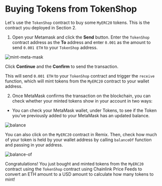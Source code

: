 # Buying Tokens from TokenShop

Let's use the `TokenShop` contract to buy some `MyERC20` tokens. This is the contract you deployed in Section 2.

1. Open your Metamask and click the **Send** button. Enter the `TokenShop` contract address as the **To** address and enter `0.001` as the amount to send `0.001 ETH` to your `TokenShop` address.

![mint-meta-mask](/chainlink-fundamentals/3-oracles-and-chainlink-data-feeds/assets/mint-meta-mask.png)

Click **Continue** and the **Confirm** to send the transaction.

This will send `0.001 ETH` to your `TokenShop` contract and trigger the `receive` function, which will mint tokens from the `MyERC20` contract to your wallet address.

2. Once MetaMask confirms the transaction on the blockchain, you can check whether your minted tokens show in your account in two ways:

- You can check your MetaMask wallet, under Tokens, to see if the Token you’ve previously added to your MetaMask has an updated balance.

![balance](/chainlink-fundamentals/3-oracles-and-chainlink-data-feeds/assets/balance.png)

You can also click on the `MyERC20` contract in Remix. Then, check how much of your token is held by your wallet address by calling `balanceOf` function and passing in your address.

![balance-of](/chainlink-fundamentals/3-oracles-and-chainlink-data-feeds/assets/balance-of.png)

Congratulations! You just bought and minted tokens from the `MyERC20` contract using the `TokenShop` contract using Chainlink Price Feeds to convert an ETH amount to a USD amount to calculate how many tokens to mint!
